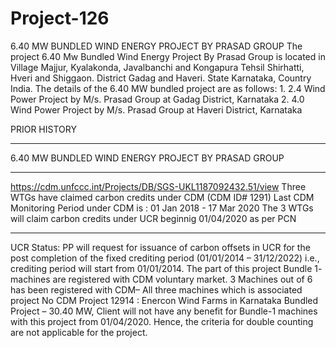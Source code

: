 # Project-126
6.40 MW BUNDLED WIND ENERGY PROJECT BY PRASAD GROUP
The project 6.40 Mw Bundled Wind Energy Project By Prasad Group is located in Village Majjur, Kyalakonda, Javalbanchi and Kongapura Tehsil Shirhatti, Hveri and Shiggaon. District Gadag and Haveri. State Karnataka, Country India. The details of the 6.40 MW bundled project are as follows: 1. 2.4 Wind Power Project by M/s. Prasad Group at Gadag District, Karnataka 2. 4.0 Wind Power Project by M/s. Prasad Group at Haveri District, Karnataka

PRIOR HISTORY
___________________
6.40 MW BUNDLED WIND ENERGY PROJECT BY PRASAD GROUP
______________________
https://cdm.unfccc.int/Projects/DB/SGS-UKL1187092432.51/view
Three WTGs have claimed carbon credits under CDM (CDM ID# 1291)
Last CDM Monitoring Period under CDM is : 01 Jan 2018 - 17 Mar 2020 
The 3 WTGs will claim carbon credits under UCR beginnig 01/04/2020 as per PCN
_________________________________
UCR Status:
PP will request for issuance of carbon offsets in UCR for the post completion of the fixed crediting
period (01/01/2014 – 31/12/2022) i.e., crediting period will start from 01/01/2014. The part of this
project Bundle 1- machines are registered with CDM voluntary market. 3 Machines out of 6 has been
registered with CDM– All three machines which is associated project No CDM Project 12914
:
Enercon Wind Farms in Karnataka Bundled Project – 30.40 MW, Client will not have any benefit for
Bundle-1 machines with this project from 01/04/2020. Hence, the criteria for double counting are
not applicable for the project.
